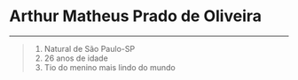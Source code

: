 # Arthur Matheus Prado de Oliveira
---
> 1.  Natural de São Paulo-SP
> 2. 26 anos de idade
> 3. Tio do menino mais lindo do mundo